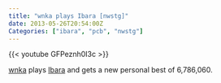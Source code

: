 ```yaml
---
title: "wnka plays Ibara [nwstg]"
date: 2013-05-26T20:54:00Z
Categories: ["ibara", "pcb", "nwstg"]
---
```

{{< youtube GFPeznh0I3c >}}

[wnka](https://twitter.com/wnka) plays [Ibara][1] and gets a new personal best of 6,786,060.

[1]: http://en.wikipedia.org/wiki/Ibara_(arcade_game)
